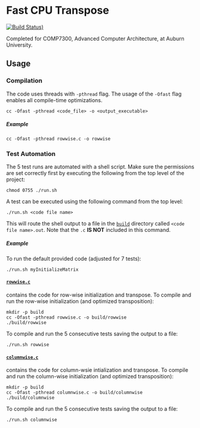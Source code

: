 # Fast CPU Transpose 

[![Build Status][build-status])][build-server]

[build-status]: https://travis-ci.org/Kautenja/fast-cpu-transpose.svg?branch=master
[build-server]: https://travis-ci.org/Kautenja/fast-cpu-transpose

Completed for COMP7300, Advanced Computer Architecture, at Auburn University.

## Usage

### Compilation

The code uses threads with `-pthread` flag. The usage of the `-Ofast` flag
enables all compile-time optimizations.

```shell
cc -Ofast -pthread <code_file> -o <output_executable>
```

##### Example

```shell
cc -Ofast -pthread rowwise.c -o rowwise
```

### Test Automation

The 5 test runs are automated with a shell script. Make sure the permissions
are set correctly first by executing the following from the top level of the
project:

```shell
chmod 0755 ./run.sh
```

A test can be executed using the following command from the top level:

```shell
./run.sh <code file name>
```

This will route the shell output to a file in the [`build`](./build) directory
called `<code file name>.out`. Note that the `.c` **IS NOT** included in this
command.

##### Example

To run the default provided code (adjusted for 7 tests):

```shell
./run.sh myInitializeMatrix
```

#### [`rowwise.c`](./rowwise.c)

contains the code for row-wise initialization and transpose. To compile and run
the row-wise initialization (and optimized transposition):

```shell
mkdir -p build
cc -Ofast -pthread rowwise.c -o build/rowwise
./build/rowwise
```

To compile and run the 5 consecutive tests saving the output to a file:

```shell
./run.sh rowwise
```

#### [`columnwise.c`](columnwise.c)

contains the code for column-wsie intialization and transpose. To compile and
run the column-wise initialization (and optimized transposition):

```shell
mkdir -p build
cc -Ofast -pthread columnwise.c -o build/columnwise
./build/columnwise
```

To compile and run the 5 consecutive tests saving the output to a file:

```shell
./run.sh columnwise
```

